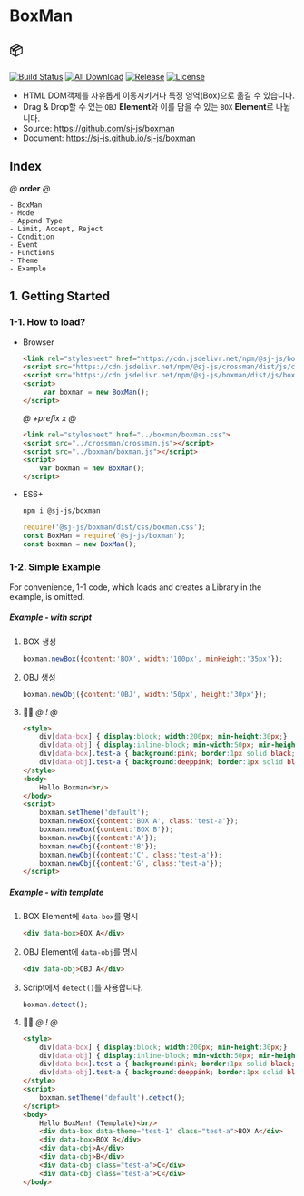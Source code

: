 # BoxMan
## 📦
[![Build Status](https://travis-ci.org/sj-js/boxman.svg?branch=master)](https://travis-ci.org/sj-js/boxman)
[![All Download](https://img.shields.io/github/downloads/sj-js/boxman/total.svg)](https://github.com/sj-js/boxman/releases)
[![Release](https://img.shields.io/github/release/sj-js/boxman.svg)](https://github.com/sj-js/boxman/releases)
[![License](https://img.shields.io/github/license/sj-js/boxman.svg)](https://github.com/sj-js/boxman/releases)

- HTML DOM객체를 자유롭게 이동시키거나 특정 영역(Box)으로 옮길 수 있습니다.
- Drag & Drop할 수 있는 `OBJ` **Element**와 이를 담을 수 있는 `BOX` **Element**로 나뉩니다.
- Source: https://github.com/sj-js/boxman
- Document: https://sj-js.github.io/sj-js/boxman
    
      
        
## Index
*@* **order** *@*
```
- BoxMan
- Mode
- Append Type
- Limit, Accept, Reject
- Condition
- Event
- Functions
- Theme
- Example
```


## 1. Getting Started

### 1-1. How to load?
- Browser
    ```html
    <link rel="stylesheet" href="https://cdn.jsdelivr.net/npm/@sj-js/boxman/dist/css/boxman.css">
    <script src="https://cdn.jsdelivr.net/npm/@sj-js/crossman/dist/js/crossman.js"></script>
    <script src="https://cdn.jsdelivr.net/npm/@sj-js/boxman/dist/js/boxman.js"></script>
    <script>
         var boxman = new BoxMan();
    </script>
    ```
    *@* *+prefix* *x* *@* 
    ```html
    <link rel="stylesheet" href="../boxman/boxman.css">
    <script src="../crossman/crossman.js"></script>
    <script src="../boxman/boxman.js"></script>
    <script>
        var boxman = new BoxMan();
    </script>
    ```  
- ES6+
    ```bash
    npm i @sj-js/boxman
    ```
    ```js
    require('@sj-js/boxman/dist/css/boxman.css');
    const BoxMan = require('@sj-js/boxman');
    const boxman = new BoxMan();
    ```




### 1-2. Simple Example
For convenience, 1-1 code, which loads and creates a Library in the example, is omitted.  

##### Example - with script
1. BOX 생성
    ```js
    boxman.newBox({content:'BOX', width:'100px', minHeight:'35px'});
    ```
2. OBJ 생성
    ```js
    boxman.newObj({content:'OBJ', width:'50px', height:'30px'});
    ```
3. 👨‍💻
    *@* *!* *@*
    ```html
    <style>
        div[data-box] { display:block; width:200px; min-height:30px;}
        div[data-obj] { display:inline-block; min-width:50px; min-height:30px;}        
        div[data-box].test-a { background:pink; border:1px solid black;}
        div[data-obj].test-a { background:deeppink; border:1px solid black;}
    </style>
    <body>
        Hello Boxman<br/>
    </body>
    <script>        
        boxman.setTheme('default');
        boxman.newBox({content:'BOX A', class:'test-a'});
        boxman.newBox({content:'BOX B'});
        boxman.newObj({content:'A'});
        boxman.newObj({content:'B'});
        boxman.newObj({content:'C', class:'test-a'});
        boxman.newObj({content:'G', class:'test-a'});
    </script>
    ```

##### Example - with template
1. BOX Element에 `data-box`를 명시
    ```html
    <div data-box>BOX A</div>
    ```
2. OBJ Element에 `data-obj`를 명시
    ```html
    <div data-obj>OBJ A</div>
    ``` 
3. Script에서 `detect()`를 사용합니다.
    ```js
    boxman.detect();
    ```
4. 👨‍💻
    *@* *!* *@*
    ```html
    <style>
        div[data-box] { display:block; width:200px; min-height:30px;}
        div[data-obj] { display:inline-block; min-width:50px; min-height:30px;}
        div[data-box].test-a { background:pink; border:1px solid black; }
        div[data-obj].test-a { background:deeppink; border:1px solid black; }
    </style>
    <script>
        boxman.setTheme('default').detect();     
    </script>
    <body>
        Hello BoxMan! (Template)<br/>
        <div data-box data-theme="test-1" class="test-a">BOX A</div>
        <div data-box>BOX B</div>
        <div data-obj>A</div>  
        <div data-obj>B</div>  
        <div data-obj class="test-a">C</div>
        <div data-obj class="test-a">C</div>
    </body>
    ```
  